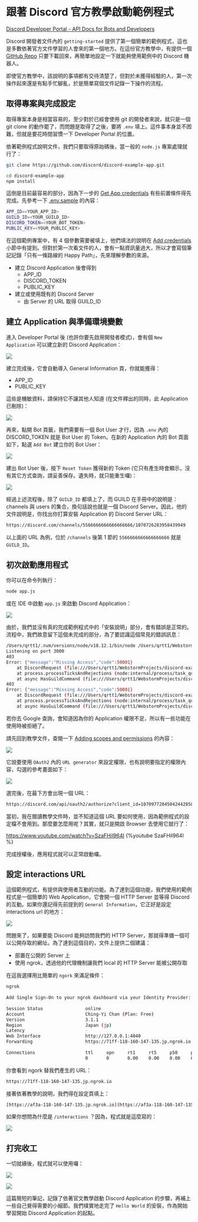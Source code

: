 # 跟著 Discord 官方教學啟動範例程式

[Discord Developer Portal - API Docs for Bots and Developers](https://discord.com/developers/docs/getting-started)

Discord 開發者文件內的 `getting-started` 提供了第一個簡單的範例程式，這也是多數依著官方文件學習的人會來的第一個地方。在這份官方教學中，有提供一個 [GitHub Repo](https://github.com/discord/discord-example-app) 只要下載回來，再簡單地設定一下就能夠使用範例中的 Discord 機器人。

即使官方教學中，該說明的事項都有交待清楚了，但對於未獲得經驗的人，第一次操作起來還是有點手忙腳亂，於是簡單寫個文件記錄一下操作的流程。

## 取得專案與完成設定

取得專案本身是相當容易的，至少對於已經會使用 git 的開發者來說，就只是一個 git clone 的動作罷了，而問題是取得了之後，要將 `.env` 填上。這件事本身並不困難，但就是要花時間習慣一下 Developer Portal 的位置。

依著範例程式說明文件，我們只要取得原始碼後，當一般的 `node.js` 專案處理就行了：

```bash
git clone https://github.com/discord/discord-example-app.git
```

```bash
cd discord-example-app
npm install
```

這倒是目前最容易的部分，因為下一步的 [Get App credentials](https://github.com/discord/discord-example-app#get-app-credentials) 有些前置條件得先完成。先參考一下 [.env.sample](https://github.com/discord/discord-example-app/blob/main/.env.sample) 的內容：

```bash
APP_ID=<YOUR_APP_ID>
GUILD_ID=<YOUR_GUILD_ID>
DISCORD_TOKEN=<YOUR_BOT_TOKEN>
PUBLIC_KEY=<YOUR_PUBLIC_KEY>
```

在這個範例專案中，有 4 個參數需要被填上，他們填法的說明在 [Add credentials](https://discord.com/developers/docs/getting-started#adding-credentials) 小節中有提到。但對於第一次看文件的人，會有一點資訊量過大，所以才會寫個筆記記錄「只有一條路線的 Happy Path」，先來理解參數的來源。

- 建立 Discord Application 後會得到
  - APP_ID
  - DISCORD_TOKEN
  - PUBLIC_KEY
- 建立或使用既有的 Discord Server
  - 由 Server 的 URL 取得 GUILD_ID

## 建立 Application 與準備環境變數

進入 Developer Portal 後 (也許你要先啟用開發者模式)，會有個 `New Application` 可以建立新的 Discord Application：

![](20230203_跟著_Discord_官方教學啟動範例程式/images/3ah8CeA.png)

建立完成後，它會自動導入 General Information 頁，你就能獲得：

- APP_ID
- PUBLIC_KEY

這些是機敏資料，請保持它不讓其他人知道 (在文件釋出的同時，此 Application 已刪除)：

![](20230203_跟著_Discord_官方教學啟動範例程式/images/Gps8HyY.png)

再來，點開 Bot 頁籤，我們需要有一個 Bot User 才行，因為 `.env` 內的 DISCORD_TOKEN 就是 Bot User 的 Token。在新的 Application 內的 Bot 頁面如下，點選 `Add Bot` 建立你的 Bot User：

![](20230203_跟著_Discord_官方教學啟動範例程式/images/Y486cjR.png)

建出 Bot User 後，按下 `Reset Token` 獲得新的 Token (它只有產生時會顯示，沒有其它方式查詢，請妥善保存。遺失時，就只能重生囉)：

![](20230203_跟著_Discord_官方教學啟動範例程式/images/50NzjRr.png)

經過上述流程後，除了 `GUILD_ID` 都填上了，而 GUILD 在手冊中的說明是：channels 與 users 的集合，換句話說也就是一個 Discord Server。因此，他的文件說明是，你找出你打算安裝 Application 的 Discord Server URL：

```bash
https://discord.com/channels/5566666666666666666/1070726283958439949
```

以上面的 URL 為例，位於 `/channels` 後第 1 節的 `5566666666666666666` 就是 `GUILD_ID`。

## 初次啟動應用程式

你可以在命令列執行：

```bash
node app.js
```

或在 IDE 中啟動 `app.js` 來啟動 Discord Application：

![](20230203_跟著_Discord_官方教學啟動範例程式/images/Gteofxm.png)

由於，我們並沒有真的完成範例程式中的「安裝說明」部分，會有錯誤是正常的。流程中，我們故意留下這個未完成的部分，為了要認識這個常見的錯誤訊息：

```bash
/Users/qrtt1/.nvm/versions/node/v18.12.1/bin/node /Users/qrtt1/WebstormProjects/discord-example-app/app.js
Listening on port 3000
403
Error: {"message":"Missing Access","code":50001}
    at DiscordRequest (file:///Users/qrtt1/WebstormProjects/discord-example-app/utils.js:36:11)
    at process.processTicksAndRejections (node:internal/process/task_queues:95:5)
    at async HasGuildCommand (file:///Users/qrtt1/WebstormProjects/discord-example-app/commands.js:16:17)
403
Error: {"message":"Missing Access","code":50001}
    at DiscordRequest (file:///Users/qrtt1/WebstormProjects/discord-example-app/utils.js:36:11)
    at process.processTicksAndRejections (node:internal/process/task_queues:95:5)
    at async HasGuildCommand (file:///Users/qrtt1/WebstormProjects/discord-example-app/commands.js:16:17)
```

若你去 Google 查詢，會知道因為你的 Application 權限不足，所以有一些功能在使用時被拒絕了。

請先回到教學文件，查閱一下 [Adding scopes and permissions](https://discord.com/developers/docs/getting-started#adding-scopes-and-permissions) 的內容：

![](20230203_跟著_Discord_官方教學啟動範例程式/images/Y9wSIpk.png)

它說要使用 `OAuth2` 內的 `URL generator` 來設定權限，也有說明要指定的權限內容，勾選的參考畫面如下：

![](20230203_跟著_Discord_官方教學啟動範例程式/images/BLfL7b7.png)

選完後，在最下方會出現一個 URL：

```bash
https://discord.com/api/oauth2/authorize?client_id=1070977204504244285&permissions=2048&scope=applications.commands%20bot
```

當初，我在閱讀教學文件時，並不知道這個 URL 要如何使用，因為範例程式的設定檔不會用到。那麼要怎麼用呢？其實，就只是開啟 Browser 去使用它就行了：

<https://www.youtube.com/watch?v=SzaFHil964I>
{%youtube SzaFHil964I %}

完成授權後，應用程式就可以正常啟動囉。

## 設定 interactions URL

這個範例程式，有提供與使用者互動的功能。為了達到這個功能，我們使用的範例程式是一個簡單的 Web Application，它會開一個 HTTP Server 並等得 Discord 的互動。如果你還記得先前提到的 `General Information`，它正好是設定 interactions url 的地方：

![](20230203_跟著_Discord_官方教學啟動範例程式/images/4hRrf5m.png)

問題來了，如果要能 Discord 能夠訪問我們的 HTTP Server，那就得準備一個可以公開存取的網址。為了達到這個目的，文件上提供二個建議：

- 部置在公開的 Server 上
- 使用 ngrok，透過他的代理機制讓我們 local 的 HTTP Server 能被公開存取

在這我選擇用比簡單的 `ngork` 來滿足條件：

```bash
ngrok                                                                                                                                                                                                              (Ctrl+C to quit)
                                                                                                                                                                                                                                   
Add Single Sign-On to your ngrok dashboard via your Identity Provider: https://ngrok.com/dashSSO                                                                                                                                   
                                                                                                                                                                                                                                   
Session Status                online                                                                                                                                                                                               
Account                       Ching-Yi Chan (Plan: Free)                                                                                                                                                                           
Version                       3.1.1                                                                                                                                                                                                
Region                        Japan (jp)                                                                                                                                                                                           
Latency                       -                                                                                                                                                                                                    
Web Interface                 http://127.0.0.1:4040                                                                                                                                                                                
Forwarding                    https://71ff-118-160-147-135.jp.ngrok.io -> http://localhost:3000                                                                                                                                    
                                                                                                                                                                                                                                   
Connections                   ttl     opn     rt1     rt5     p50     p90                                                                                                                                                          
                              0       0       0.00    0.00    0.00    0.00
```

你會看到 ngork 替我們產生的 URL：

```bash
https://71ff-118-160-147-135.jp.ngrok.io
```

接著依著教學的說明，我們得在設定頁填上：

```bash
[https://af3a-118-160-147-135.jp.ngrok.io](https://af3a-118-160-147-135.jp.ngrok.io/)/interactions
```

如果你想問為什麼是 `/interactions` ？因為，程式就是這麼寫的：

![](20230203_跟著_Discord_官方教學啟動範例程式/images/6500lOQ.png)

## 打完收工

一切就續後，程式就可以使用囉：

![](20230203_跟著_Discord_官方教學啟動範例程式/images/9mtBh77.png)

![](20230203_跟著_Discord_官方教學啟動範例程式/images/0cGemKN.png)

這篇簡短的筆記，記錄了依著官文教學啟動 Discord Application 的步驟，再補上一些自己覺得需要的小細節。我們樸實地走完了 `Hello World` 的安裝，作為開始學習開始 Discord Application 的起點。
